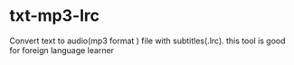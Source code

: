# txt-mp3-lrc
Convert text to audio(mp3 format ) file with subtitles(.lrc). this tool is good for foreign language learner
